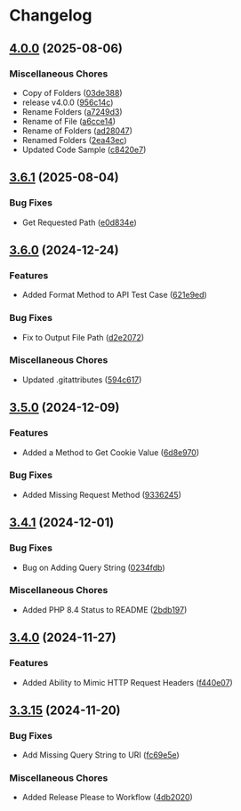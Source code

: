 # Changelog

## [4.0.0](https://github.com/WebFiori/http/compare/v3.6.1...v4.0.0) (2025-08-06)


### Miscellaneous Chores

* Copy of Folders ([03de388](https://github.com/WebFiori/http/commit/03de3889af334ad1f085cce30be8c41a51a64284))
* release v4.0.0 ([956c14c](https://github.com/WebFiori/http/commit/956c14c7d89f5d6ce7090319720d5d7c5767c2c6))
* Rename Folders ([a7249d3](https://github.com/WebFiori/http/commit/a7249d3260e0b9c9a0f517a9dfe5f3eba3cd8024))
* Rename of File ([a6cce14](https://github.com/WebFiori/http/commit/a6cce14b1cb6f4b676102a9ebd853ce597683440))
* Rename of Folders ([ad28047](https://github.com/WebFiori/http/commit/ad28047a7035049ae1295a7691ea6fcb7613c34e))
* Renamed Folders ([2ea43ec](https://github.com/WebFiori/http/commit/2ea43ec6088edc3fd6243f8d8a51be8e071ca16b))
* Updated Code Sample ([c8420e7](https://github.com/WebFiori/http/commit/c8420e722ced6e6ae30ae7d5214d19f1512173f8))

## [3.6.1](https://github.com/WebFiori/http/compare/v3.6.0...v3.6.1) (2025-08-04)


### Bug Fixes

* Get Requested Path ([e0d834e](https://github.com/WebFiori/http/commit/e0d834ee340a963634ebf1400b94f7e6dce0bdd3))

## [3.6.0](https://github.com/WebFiori/http/compare/v3.5.1...v3.6.0) (2024-12-24)


### Features

* Added Format Method to API Test Case ([621e9ed](https://github.com/WebFiori/http/commit/621e9ed07364e94b7a4ce102397ffd27ac7879a6))


### Bug Fixes

* Fix to Output File Path ([d2e2072](https://github.com/WebFiori/http/commit/d2e2072b7c6385b34614451eef883a5ae2013f8f))


### Miscellaneous Chores

* Updated .gitattributes ([594c617](https://github.com/WebFiori/http/commit/594c61781ab9413965bf210070fe2b78f84168b2))

## [3.5.0](https://github.com/WebFiori/http/compare/v3.4.1...v3.5.0) (2024-12-09)


### Features

* Added a Method to Get Cookie Value ([6d8e970](https://github.com/WebFiori/http/commit/6d8e97036c9e5a4fecf15b35770df120ac649c00))


### Bug Fixes

* Added Missing Request Method ([9336245](https://github.com/WebFiori/http/commit/9336245cd288355b7a462378a29b7c1c9869d9fe))

## [3.4.1](https://github.com/WebFiori/http/compare/v3.4.0...v3.4.1) (2024-12-01)


### Bug Fixes

* Bug on Adding Query String ([0234fdb](https://github.com/WebFiori/http/commit/0234fdb9b452255d8d180f29962eb9564c37632b))


### Miscellaneous Chores

* Added PHP 8.4 Status to README ([2bdb197](https://github.com/WebFiori/http/commit/2bdb197fed8ca579f0388e75840707aa5e553e6d))

## [3.4.0](https://github.com/WebFiori/http/compare/v3.3.15...v3.4.0) (2024-11-27)


### Features

* Added Ability to Mimic HTTP Request Headers ([f440e07](https://github.com/WebFiori/http/commit/f440e07d53fc08167e83550508af43029a4a8c70))

## [3.3.15](https://github.com/WebFiori/http/compare/v3.3.14...v3.3.15) (2024-11-20)


### Bug Fixes

* Add Missing Query String to URI ([fc69e5e](https://github.com/WebFiori/http/commit/fc69e5e317b63b543f92477502ee37fa768acfd2))


### Miscellaneous Chores

* Added Release Please to Workflow ([4db2020](https://github.com/WebFiori/http/commit/4db202003e771f0b50a0a28807719d023d0e70c6))
